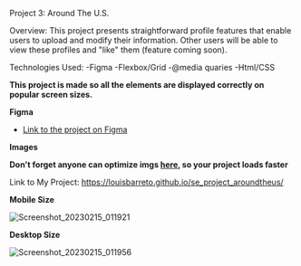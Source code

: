 Project 3: Around The U.S.

Overview: This project presents straightforward profile features that enable users to upload and modify their information. Other users will be able to view these profiles and "like" them (feature coming soon).

Technologies Used:
-Figma
-Flexbox/Grid
-@media quaries
-Html/CSS

**This project is made so all the elements are displayed correctly on popular screen sizes.**

**Figma**

- [Link to the project on Figma](https://www.figma.com/file/ii4xxsJ0ghevUOcssTlHZv/Sprint-3%3A-Around-the-US?node-id=0%3A1)

**Images**

**Don't forget anyone can optimize imgs [here](https://tinypng.com/), so your project loads faster**

Link to My Project: https://louisbarreto.github.io/se_project_aroundtheus/

**Mobile Size**

![Screenshot_20230215_011921](https://user-images.githubusercontent.com/101958848/219264304-73251caa-2aba-4c54-8b16-7c7e2686c438.png)

**Desktop Size**

![Screenshot_20230215_011956](https://user-images.githubusercontent.com/101958848/219264405-1e8b8950-021c-4529-8e40-b5f9f407c56b.png)
